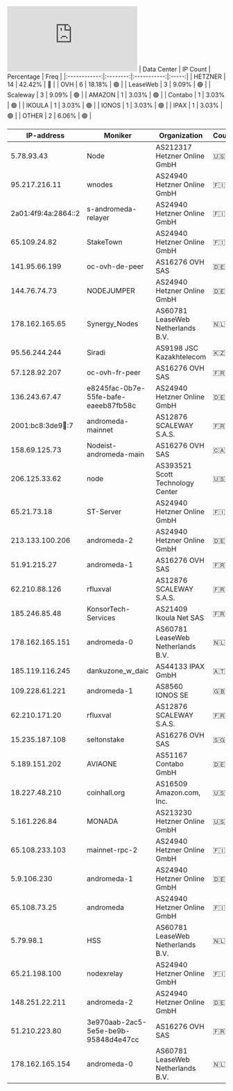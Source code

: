 ![Diagramm](https://github.com/obajay/StateSync-snapshots/blob/main/Projects/AndromedaProtocol/1/README.md)
| Data Center | IP Count | Percentage | Freq |
|:------------:|:--------:|:-----------:|:-----:|
| HETZNER | 14 | 42.42% | 🔴 |
| OVH | 6 | 18.18% | 🟢 |
| LeaseWeb | 3 | 9.09% | 🟢 |
| Scaleway | 3 | 9.09% | 🟢 |
| AMAZON | 1 | 3.03% | 🟢 |
| Contabo | 1 | 3.03% | 🟢 |
| IKOULA | 1 | 3.03% | 🟢 |
| IONOS | 1 | 3.03% | 🟢 |
| IPAX | 1 | 3.03% | 🟢 |
| OTHER | 2 | 6.06% | 🟢 |

<!-- START_TABLE -->
| IP-address | Moniker | Organization | Country | City |
|-------------|---------|---------------|---------|------|
| 5.78.93.43 | Node | AS212317 Hetzner Online GmbH | 🇺🇸 US | Hillsboro |
| 95.217.216.11 | wnodes | AS24940 Hetzner Online GmbH | 🇫🇮 FI | Tuusula |
| 2a01:4f9:4a:2864::2 | s-andromeda-relayer | AS24940 Hetzner Online GmbH | 🇫🇮 FI | Helsinki |
| 65.109.24.82 | StakeTown | AS24940 Hetzner Online GmbH | 🇫🇮 FI | Helsinki |
| 141.95.66.199 | oc-ovh-de-peer | AS16276 OVH SAS | 🇩🇪 DE | Frankfurt am Main |
| 144.76.74.73 | NODEJUMPER | AS24940 Hetzner Online GmbH | 🇩🇪 DE | Falkenstein |
| 178.162.165.65 | Synergy_Nodes | AS60781 LeaseWeb Netherlands B.V. | 🇳🇱 NL | Amsterdam |
| 95.56.244.244 | Siradi | AS9198 JSC Kazakhtelecom | 🇰🇿 KZ | Almaty |
| 57.128.92.207 | oc-ovh-fr-peer | AS16276 OVH SAS | 🇫🇷 FR | Lille |
| 136.243.67.47 | e8245fac-0b7e-55fe-bafe-eaeeb87fb58c | AS24940 Hetzner Online GmbH | 🇩🇪 DE | Falkenstein |
| 2001:bc8:3de9:100::7 | andromeda-mainnet | AS12876 SCALEWAY S.A.S. | 🇫🇷 FR | Paris |
| 158.69.125.73 | Nodeist-andromeda-main | AS16276 OVH SAS | 🇨🇦 CA | Beauharnois |
| 206.125.33.62 | node | AS393521 Scott Technology Center | 🇺🇸 US | Omaha |
| 65.21.73.18 | ST-Server | AS24940 Hetzner Online GmbH | 🇫🇮 FI | Helsinki |
| 213.133.100.206 | andromeda-2 | AS24940 Hetzner Online GmbH | 🇩🇪 DE | Nürnberg |
| 51.91.215.27 | andromeda-1 | AS16276 OVH SAS | 🇫🇷 FR | Lille |
| 62.210.88.126 | rfluxval | AS12876 SCALEWAY S.A.S. | 🇫🇷 FR | Paris |
| 185.246.85.48 | KonsorTech-Services | AS21409 Ikoula Net SAS | 🇫🇷 FR | Paris |
| 178.162.165.151 | andromeda-0 | AS60781 LeaseWeb Netherlands B.V. | 🇳🇱 NL | Amsterdam |
| 185.119.116.245 | dankuzone_w_daic | AS44133 IPAX GmbH | 🇦🇹 AT | Vienna |
| 109.228.61.221 | andromeda-1 | AS8560 IONOS SE | 🇬🇧 GB | Hurst |
| 62.210.171.20 | rfluxval | AS12876 SCALEWAY S.A.S. | 🇫🇷 FR | Paris |
| 15.235.187.108 | seltonstake | AS16276 OVH SAS | 🇸🇬 SG | Singapore |
| 5.189.151.202 | AVIAONE | AS51167 Contabo GmbH | 🇩🇪 DE | Nürnberg |
| 18.227.48.210 | coinhall.org | AS16509 Amazon.com, Inc. | 🇺🇸 US | Hilliard |
| 5.161.226.84 | MONADA | AS213230 Hetzner Online GmbH | 🇺🇸 US | Ashburn |
| 65.108.233.103 | mainnet-rpc-2 | AS24940 Hetzner Online GmbH | 🇫🇮 FI | Helsinki |
| 5.9.106.230 | andromeda-1 | AS24940 Hetzner Online GmbH | 🇩🇪 DE | Falkenstein |
| 65.108.73.25 | andromeda | AS24940 Hetzner Online GmbH | 🇫🇮 FI | Helsinki |
| 5.79.98.1 | HSS | AS60781 LeaseWeb Netherlands B.V. | 🇳🇱 NL | Amsterdam |
| 65.21.198.100 | nodexrelay | AS24940 Hetzner Online GmbH | 🇫🇮 FI | Helsinki |
| 148.251.22.211 | andromeda-2 | AS24940 Hetzner Online GmbH | 🇩🇪 DE | Falkenstein |
| 51.210.223.80 | 3e970aab-2ac5-5e5e-be9b-95848d4e47cc | AS16276 OVH SAS | 🇫🇷 FR | Lille |
| 178.162.165.154 | andromeda-0 | AS60781 LeaseWeb Netherlands B.V. | 🇳🇱 NL | Amsterdam |

<!-- END_TABLE -->